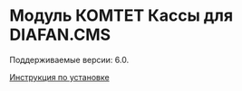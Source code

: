# Модуль КОМТЕТ Кассы для DIAFAN.CMS

Поддерживаемые версии: 6.0.

[Инструкция по установке](./docs/install.md)
